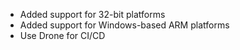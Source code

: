 - Added support for 32-bit platforms
- Added support for Windows-based ARM platforms
- Use Drone for CI/CD
